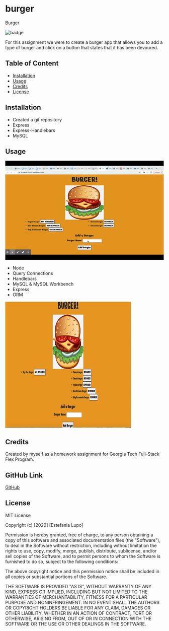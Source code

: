 # burger

Burger

![badge](https://img.shields.io/badge/MIT-License-<color>)


For this assignment we were to create a burger app that allows you to add a type of burger and click on a button that states that it has been devoured. 

## Table of Content

* [Installation](#installation)
* [Usage](#usage)
* [Credits](#credits)
* [License](#license)

## Installation

* Created a git repository
* Express
* Express-Handlebars
* MySQL

## Usage

![readme-gif](public/assets/img/Burger.gif)

* Node
* Query Connections
* Handlebars
* MySQL & MySQL Workbench
* Express
* ORM

<img src="public/assets/img/burgerPage.png" width="400" height="400"/>

## Credits

Created by myself as a homework assignment for Georgia Tech Full-Stack Flex Program.

## GitHub Link

[GitHub](https://github.com/lain7891/burger)

## License

MIT License

Copyright (c) [2020] [Estefania Lupo]

Permission is hereby granted, free of charge, to any person obtaining a copy
of this software and associated documentation files (the "Software"), to deal
in the Software without restriction, including without limitation the rights
to use, copy, modify, merge, publish, distribute, sublicense, and/or sell
copies of the Software, and to permit persons to whom the Software is
furnished to do so, subject to the following conditions:

The above copyright notice and this permission notice shall be included in all
copies or substantial portions of the Software.

THE SOFTWARE IS PROVIDED "AS IS", WITHOUT WARRANTY OF ANY KIND, EXPRESS OR
IMPLIED, INCLUDING BUT NOT LIMITED TO THE WARRANTIES OF MERCHANTABILITY,
FITNESS FOR A PARTICULAR PURPOSE AND NONINFRINGEMENT. IN NO EVENT SHALL THE
AUTHORS OR COPYRIGHT HOLDERS BE LIABLE FOR ANY CLAIM, DAMAGES OR OTHER
LIABILITY, WHETHER IN AN ACTION OF CONTRACT, TORT OR OTHERWISE, ARISING FROM,
OUT OF OR IN CONNECTION WITH THE SOFTWARE OR THE USE OR OTHER DEALINGS IN THE
SOFTWARE.

